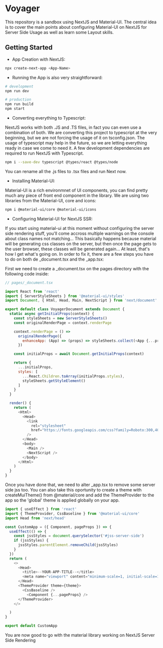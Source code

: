 # Voyager

This repository is a sandbox using NextJS and Material-UI. The central idea is to cover the main points about configuring Material-UI on NextJS for Server Side Usage as well as learn some Layout skills.

## Getting Started

- App Creation with NextJS:

```bash
npx create-next-app <App-Name>
```
- Running the App is also very straightforward:

```bash
# development
npm run dev

# production
npm run build
npm start
```

- Converting everything to Typescript:

NextJS works with both .JS and .TS files, in fact you can even use a combination of both. We are converting this project to typescript at the very beginning, but we are not forcing the usage of it on tsconfig.json. The usage of typescript may help in the future, so we are letting everything ready in case we come to need it. A few development dependencies are required to run NextJS with Typescript.
```bash
npm i --save-dev typescript @types/react @types/node
```

You can rename all the .js files to .tsx files and run Next now.
- Installing Material-UI:

Material-UI is a rich environmnet of UI components, you can find pretty much any piece of front end component in the library. We are using two libraries from the Material-UI, core and icons:
```bash
npm i @material-ui/core @material-ui/icons
```

- Configuring Material-UI for NextJS SSR:

If you start using material-ui at this moment without configuring the server side rendering stuff, you'll come accross multiple warnings on the console about class names not matching... This basically happens because material will be generating css classes on the server, but then once the page gets to the user browser, these classes will be generated again... At least, that's how I get what's going on. In order to fix it, there are a few steps you have to do on both de _document.tsx and the _app.tsx:

First we need to create a _document.tsx on the pages directory with the following code inside:

```javascript
// pages/_document.tsx

import React from 'react'
import { ServerStyleSheets } from '@material-ui/styles'
import Document, { Html, Head, Main, NextScript } from 'next/document'

export default class VoyagerDocument extends Document {
  static async getInitialProps(context) {
    const styleSheets = new ServerStyleSheets()
    const originalRenderPage = context.renderPage

    context.renderPage = () =>
      originalRenderPage({
        enhanceApp: (App) => (props) => styleSheets.collect(<App {...props} />)
      })

    const initialProps = await Document.getInitialProps(context)

    return {
      ...initialProps,
      styles: [
        ...React.Children.toArray(initialProps.styles),
        styleSheets.getStyleElement()
      ]
    }
  }

  render() {
    return (
      <Html>
        <Head>
          <link
            rel="stylesheet"
            href="https://fonts.googleapis.com/css?family=Roboto:300,400,500,700&display=swap"
          />
        </Head>
        <body>
          <Main />
          <NextScript />
        </body>
      </Html>
    )
  }
}
```

Once you have done that, we need to alter _app.tsx to remove some server side jss too. You can also take this oportunity to create a theme with createMuiTheme() from @material/core and add the ThemeProvider to the app so the 'global' theme is applied globally on your app.

```javascript
import { useEffect } from 'react'
import { ThemeProvider, CssBaseline } from '@material-ui/core'
import Head from 'next/head'

const CustomApp = ({ Component, pageProps }) => {
  useEffect(() => {
    const jssStyles = document.querySelector('#jss-server-side')
    if (jssStyles) {
      jssStyles.parentElement.removeChild(jssStyles)
    }
  })
  return (
    <>
      <Head>
        <title>--YOUR-APP-TITLE--</title>
        <meta name="viewport" content="minimum-scale=1, initial-scale=1, width=device-width" />
      </Head>
      <ThemeProvider theme={theme}>
        <CssBaseline />
          <Component {...pageProps} />
      </ThemeProvider>
    </>

  )
}

export default CustomApp
```

You are now good to go with the material library working on NextJS Server Side Rendering